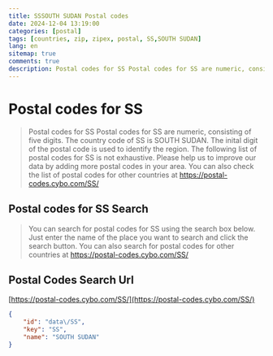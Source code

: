 ```yaml
---
title: SSSOUTH SUDAN Postal codes 
date: 2024-12-04 13:19:00
categories: [postal]
tags: [countries, zip, zipex, postal, SS,SOUTH SUDAN]
lang: en
sitemap: true
comments: true
description: Postal codes for SS Postal codes for SS are numeric, consisting of five digits. The country code of SS is SOUTH SUDAN. The inital digit of the postal code is used to identify the region. The following list of postal codes for SS is not exhaustive. Please help us to improve our data by adding more postal codes in your area. You can also check the list of postal codes for other countries at https://postal-codes.cybo.com/SS/
---
```


# Postal codes for SS
> Postal codes for SS Postal codes for SS are numeric, consisting of five digits. The country code of SS is SOUTH SUDAN. The inital digit of the postal code is used to identify the region. The following list of postal codes for SS is not exhaustive. Please help us to improve our data by adding more postal codes in your area. You can also check the list of postal codes for other countries at https://postal-codes.cybo.com/SS/

## Postal codes for SS Search 
> You can search for postal codes for SS using the search box below. Just enter the name of the place you want to search and click the search button. You can also search for postal codes for other countries at https://postal-codes.cybo.com/SS/

## Postal Codes Search Url

[https://postal-codes.cybo.com/SS/](https://postal-codes.cybo.com/SS/)
```json
{
    "id": "data\/SS",
    "key": "SS",
    "name": "SOUTH SUDAN"
}
```
